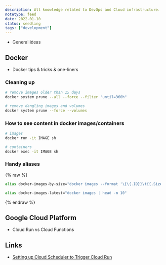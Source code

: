 ```yaml
---
description: All knowledge related to DevOps and Cloud infrastructure. Probably a lot of things I missed
notetype: feed
date: 2022-01-10
status: seedling
tags: ["development"]
---
```


- General ideas


## Docker

- Docker tips & tricks & one-liners

### Cleaning up

```bash
# remove images older than 15 days
docker system prune --all --force --filter "until=360h" 

# remove dangling images and volumes
docker system prune --force --volumes 
```

### How to see content in docker images/containers

```sh
# images
docker run -it IMAGE sh

# containers
docker exec -it IMAGE sh
```


### Handy aliases
{% raw %}
```sh
alias docker-images-by-size="docker images --format '\{\{.ID}}\t{{.Size}}\t{{.Repository}}' | sort -k 2 -h"

alias docker-images-latest="docker images | head -n 10"
```
{% endraw %}

## Google Cloud Platform

- Cloud Run vs Cloud Functions

## Links

* [Setting up Cloud Scheduler to Trigger Cloud Run](https://benjamincongdon.me/blog/2019/11/21/Setting-up-Cloud-Scheduler-to-Trigger-Cloud-Run/)